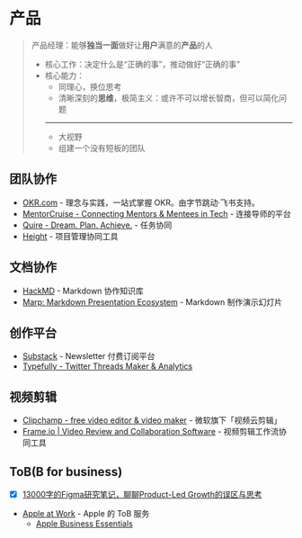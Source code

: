 # 产品

> 产品经理：能够**独当一面**做好让**用户**满意的**产品**的人
>   - 核心工作：决定什么是“正确的事”，推动做好“正确的事”
>   - 核心能力：
>     - 同理心，换位思考
>     - 清晰深刻的**思维**，极简主义：或许不可以增长智商，但可以简化问题
>     ---
>     - 大视野
>     - 组建一个没有短板的团队

## 团队协作

- [OKR.com](https://www.okr.com/) - 理念与实践，一站式掌握 OKR。由字节跳动·飞书支持。
- [MentorCruise - Connecting Mentors & Mentees in Tech](https://mentorcruise.com/) - 连接导师的平台
- [Quire - Dream. Plan. Achieve.](https://quire.io/) - 任务协同
- [Height](https://height.app/) - 项目管理协同工具

## 文档协作

- [HackMD](https://hackmd.io/) - Markdown 协作知识库
- [Marp: Markdown Presentation Ecosystem](https://marp.app/) - Markdown 制作演示幻灯片

## 创作平台

- [Substack](https://substack.com/) - Newsletter 付费订阅平台
- [Typefully - Twitter Threads Maker & Analytics](https://typefully.app/)

## 视频剪辑

- [Clipchamp - free video editor & video maker](https://app.clipchamp.com/) - 微软旗下「视频云剪辑」
- [Frame.io | Video Review and Collaboration Software](https://www.frame.io/) - 视频剪辑工作流协同工具

## ToB(B for business)
- [x] [13000字的Figma研究笔记，聊聊Product-Led Growth的误区与思考](https://mp.weixin.qq.com/s/3C43vxrxbkMhNQAdojG0bg)
- [Apple at Work](https://www.apple.com/business/) - Apple 的 ToB 服务
    - [Apple Business Essentials](https://www.apple.com/business/essentials/)